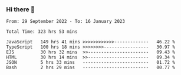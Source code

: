 ### Hi there 👋

<!--START_SECTION:waka-->

```text
From: 29 September 2022 - To: 16 January 2023

Total Time: 323 hrs 53 mins

JavaScript   149 hrs 41 mins >>>>>>>>>>>>-------------   46.22 %
TypeScript   100 hrs 18 mins >>>>>>>>-----------------   30.97 %
EJS          30 hrs 32 mins  >>-----------------------   09.43 %
HTML         30 hrs 14 mins  >>-----------------------   09.34 %
JSON         5 hrs 33 mins   -------------------------   01.72 %
Bash         2 hrs 29 mins   -------------------------   00.77 %
```

<!--END_SECTION:waka-->

<!--
**tranhieu1906/tranhieu1906** is a ✨ _special_ ✨ repository because its `README.md` (this file) appears on your GitHub profile.

Here are some ideas to get you started:

- 🔭 I’m currently working on ...
- 🌱 I’m currently learning ...
- 👯 I’m looking to collaborate on ...
- 🤔 I’m looking for help with ...
- 💬 Ask me about ...
- 📫 How to reach me: ...
- 😄 Pronouns: ...
- ⚡ Fun fact: ...
-->
